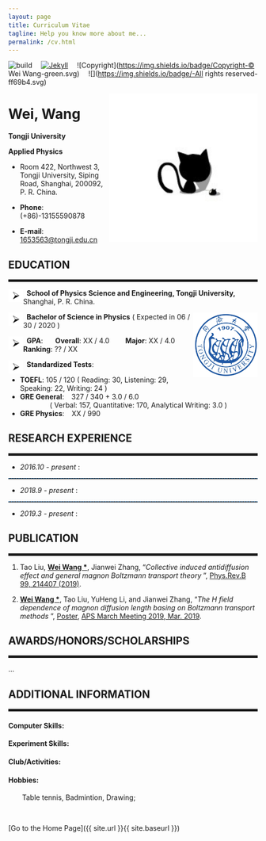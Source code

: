 ```yaml
---
layout: page
title: Curriculum Vitae
tagline: Help you know more about me...
permalink: /cv.html
---
```

![build](https://img.shields.io/badge/build-succeeded-brightgreen.svg) &emsp;[![Jekyll](https://img.shields.io/badge/Jekyll-3.8+-blue.svg)](https://jekyllrb.com) &emsp;![Copyright](https://img.shields.io/badge/Copyright-© Wei Wang-green.svg) &emsp;![](https://img.shields.io/badge/-All rights reserved-ff69b4.svg)

<img src='https://raw.githubusercontent.com/NoNo721/Pictures/master/IMG_4222.JPG' alt="Wei Wang's Photo" title="Wei Wang's Photo" style='float:right; width:300px;height:100 px'/>

# **Wei, Wang**

**Tongji University**

**Applied Physics**

* Room 422, Northwest 3, Tongji University, Siping Road, Shanghai, 200092, P. R. China.

* **Phone**: &ensp; (+86)-13155590878

* **E-mail**: &ensp;[1653563@tongji.edu.cn](mailto:1653563@tongji.edu.cn)&ensp;

## **EDUCATION**

<hr style="height:5px;" />

<img src='https://raw.githubusercontent.com/NoNo721/Pictures/master/arrow.png' alt="Wei Wang's Photo" title="right arrow" style='float:left; width:30px;height:10 px'/>&ensp;**School of Physics Science and Engineering, Tongji University,** Shanghai, P.  R. China.

[<img src='https://raw.githubusercontent.com/NoNo721/Pictures/master/tongjilogo.jpeg' alt="Wei Wang's Photo" title="Tongji University" style='float:right; width:130px;'/>](http://www.tongji.edu.cn)

<img src='https://raw.githubusercontent.com/NoNo721/Pictures/master/arrow.png' alt="Wei Wang's Photo" title="right arrow" style='float:left; width:30px;height:10 px'/>&ensp;**Bachelor of Science in Physics** ( Expected in 06 / 30 / 2020 )

<img src='https://raw.githubusercontent.com/NoNo721/Pictures/master/arrow.png' alt="Wei Wang's Photo" title="right arrow" style='float:left; width:30px;height:10 px'/>&ensp;**GPA**: &ensp;&ensp;&ensp;**Overall**: XX / 4.0 &ensp;&ensp;&ensp;&ensp;**Major**: XX / 4.0 &ensp;&ensp;&ensp;&ensp;**Ranking**: ?? / XX

<img src='https://raw.githubusercontent.com/NoNo721/Pictures/master/arrow.png' alt="Wei Wang's Photo" title="right arrow" style='float:left; width:30px;height:10 px'/>&ensp;**Standardized Tests**:

 + **TOEFL**: 105 / 120 ( Reading: 30, Listening: 29, Speaking: 22, Writing: 24 )
 + **GRE General**: &ensp; 327 / 340 + 3.0 / 6.0 <br> &ensp;&ensp;&ensp;&ensp;&ensp;&ensp;&ensp;&ensp; ( Verbal: 157, Quantitative: 170, Analytical Writing: 3.0 ) 
 + **GRE Physics**: &ensp; XX / 990

## **RESEARCH EXPERIENCE**

<hr style="height:5px;" />

* *2016.10 - present* :

<hr style="height:1px;border:none;border-top:1px dashed #1c6eb4" />

* *2018.9 - present* :

<hr style="height:1px;border:none;border-top:1px dashed #1c6eb4" />

* *2019.3 - present* :


## **PUBLICATION**

<hr style="height:5px;" />

1. Tao Liu, <u><b>Wei Wang *</b></u>, Jianwei Zhang, “*Collective induced antidiffusion effect and general magnon Boltzmann transport theory* ”, [Phys.Rev.B 99, 214407 (2019)](https://journals.aps.org/prb/abstract/10.1103/PhysRevB.99.214407 "click").

2. <u><b>Wei Wang *</b></u>, Tao Liu, YuHeng Li, and Jianwei Zhang, “*The H field dependence of magnon diffusion length basing on Boltzmann transport methods* ”, [Poster](https://raw.githubusercontent.com/NoNo721/Memo/master/poster.pdf "Download the Poster"), [APS March Meeting 2019, Mar. 2019](http://meetings.aps.org/Meeting/MAR19/Session/G70.144 "click").

## **AWARDS/HONORS/SCHOLARSHIPS**

<hr style="height:5px;" />
...


## **ADDITIONAL INFORMATION**

<hr style="height:5px;" />

#### **Computer Skills**:

#### **Experiment Skills**:

#### **Club/Activities**:

#### **Hobbies**: 

&emsp;&emsp;Table tennis, Badmintion, Drawing;

&ensp;

[Go to the Home Page]({{ site.url }}{{ site.baseurl }})


